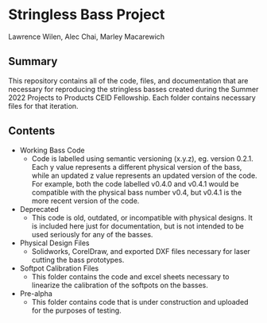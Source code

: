 # Stringless Bass Project

Lawrence Wilen, Alec Chai, Marley Macarewich

## Summary

This repository contains all of the code, files, and documentation that are necessary for reproducing the stringless basses created during the Summer 2022 Projects to Products CEID Fellowship. Each folder contains necessary files for that iteration.

## Contents

- Working Bass Code
  - Code is labelled using semantic versioning (x.y.z), eg. version 0.2.1. Each y value represents a different physical version of the bass, while an updated z value represents an updated version of the code. For example, both the code labelled v0.4.0 and v0.4.1 would be compatible with the physical bass number v0.4, but v0.4.1 is the more recent version of the code. 
- Deprecated
  - This code is old, outdated, or incompatible with physical designs. It is included here just for documentation, but is not intended to be used seriously for any of the basses.
- Physical Design Files
  - Solidworks, CorelDraw, and exported DXF files necessary for laser cutting the bass prototypes.
- Softpot Calibration Files
  - This folder contains the code and excel sheets necessary to linearize the calibration of the softpots on the basses.
- Pre-alpha
  - This folder contains code that is under construction and uploaded for the purposes of testing.
